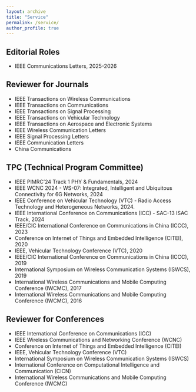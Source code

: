 ```yaml
---
layout: archive
title: "Service"
permalink: /service/
author_profile: true
---
```


## Editorial Roles
* IEEE Communications Letters, 2025-2026

## Reviewer for Journals
* IEEE Transactions on Wireless Communications
* IEEE Transactions on Communications
* IEEE Transactions on Signal Processing
* IEEE Transactions on Vehicular Technology
* IEEE Transactions on Aerospace and Electronic Systems
* IEEE Wireless Communication Letters
* IEEE Signal Processing Letters
* IEEE Communication Letters
* China Communications

## TPC (Technical Program Committee)
* IEEE PIMRC’24 Track 1 PHY & Fundamentals, 2024
* IEEE WCNC 2024 - WS-07: Integrated, Intelligent and Ubiquitous Connectivity for 6G Networks, 2024
* IEEE Conference on Vehicular Technology (VTC) - Radio Access Technology and Heterogeneous Networks, 2024.
* IEEE International Conference on Communications (ICC) - SAC-13 ISAC Track, 2024
* IEEE/CIC International Conference on Communications in China (ICCC), 2023
* Conference on Internet of Things and Embedded Intelligence (CITEI), 2020
* IEEE, Vehicular Technology Conference (VTC), 2020
* IEEE/CIC International Conference on Communications in China (ICCC), 2019
* International Symposium on Wireless Communication Systems (ISWCS), 2019
* International Wireless Communications and Mobile Computing Conference (IWCMC), 2017
* International Wireless Communications and Mobile Computing Conference (IWCMC), 2016


## Reviewer for Conferences
* IEEE International Conference on Communications (ICC)
* IEEE Wireless Communications and Networking Conference (WCNC) 
* Conference on Internet of Things and Embedded Intelligence (CITEI)
* IEEE, Vehicular Technology Conference (VTC)
* International Symposium on Wireless Communication Systems (ISWCS)
* International Conference on Computational Intelligence and Communication (CICN) 
* International Wireless Communications and Mobile Computing Conference (IWCMC)
